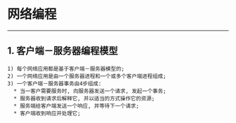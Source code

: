 # **网络编程**
***


## **1. 客户端－服务器编程模型**
    1) 每个网络应用都是基于客户端－服务器模型的;
    2) 一个网络应用是由一个服务器进程和一个或多个客户端进程组成;
    3) 一个客户端－服务器事务由4步组成:
      * 当一客户需要服务时, 向服务器发送一个请求, 发起一个事务;
      * 服务器收到请求后解释它, 并以适当的方式操作它的资源;
      * 服务端给客户端发送一个响应, 并等待下一个请求;
      * 客户端收到响应并处理它;
